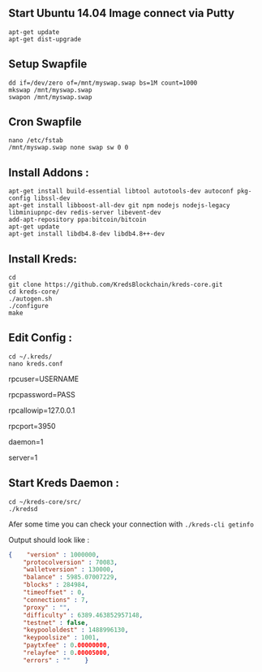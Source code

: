 Start Ubuntu 14.04 Image connect via Putty
----------------
    apt-get update
    apt-get dist-upgrade


Setup Swapfile
----------------
    dd if=/dev/zero of=/mnt/myswap.swap bs=1M count=1000
    mkswap /mnt/myswap.swap
    swapon /mnt/myswap.swap

Cron Swapfile
----------------
    nano /etc/fstab
    /mnt/myswap.swap none swap sw 0 0

Install Addons :
----------------
    apt-get install build-essential libtool autotools-dev autoconf pkg-config libssl-dev
    apt-get install libboost-all-dev git npm nodejs nodejs-legacy libminiupnpc-dev redis-server libevent-dev
    add-apt-repository ppa:bitcoin/bitcoin
    apt-get update
    apt-get install libdb4.8-dev libdb4.8++-dev


Install Kreds:
----------------
    cd
    git clone https://github.com/KredsBlockchain/kreds-core.git
    cd kreds-core/
    ./autogen.sh
    ./configure
    make

Edit Config :
----------------
    cd ~/.kreds/
    nano kreds.conf

rpcuser=USERNAME

rpcpassword=PASS

rpcallowip=127.0.0.1

rpcport=3950

daemon=1

server=1

Start Kreds Daemon :
--------------------
    cd ~/kreds-core/src/
    ./kredsd

Afer some time you can check your connection with `./kreds-cli getinfo`

Output should look like :

```json
{    "version" : 1000000,  
    "protocolversion" : 70083,    
    "walletversion" : 130000,    
    "balance" : 5985.07007229,    
    "blocks" : 284984,    
    "timeoffset" : 0,    
    "connections" : 7,    
    "proxy" : "",    
    "difficulty" : 6389.463852957148,    
    "testnet" : false,    
    "keypoololdest" : 1488996130,    
    "keypoolsize" : 1001,    
    "paytxfee" : 0.00000000,    
    "relayfee" : 0.00005000,    
    "errors" : ""    }
```
